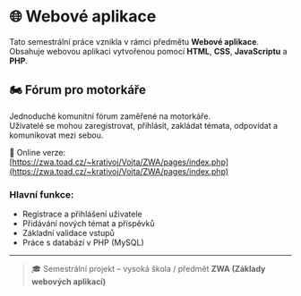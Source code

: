 # 🌐 Webové aplikace

Tato semestrální práce vznikla v rámci předmětu **Webové aplikace**.  
Obsahuje webovou aplikaci vytvořenou pomocí **HTML**, **CSS**, **JavaScriptu** a **PHP**.

## 🏍️ Fórum pro motorkáře

Jednoduché komunitní fórum zaměřené na motorkáře.  
Uživatelé se mohou zaregistrovat, přihlásit, zakládat témata, odpovídat a komunikovat mezi sebou.

🔗 Online verze:  
[https://zwa.toad.cz/~krativoj/Vojta/ZWA/pages/index.php](https://zwa.toad.cz/~krativoj/Vojta/ZWA/pages/index.php)

### Hlavní funkce:
- Registrace a přihlášení uživatele
- Přidávání nových témat a příspěvků
- Základní validace vstupů
- Práce s databází v PHP (MySQL)


---

> 🎓 Semestrální projekt – vysoká škola / předmět **ZWA (Základy webových aplikací)**
